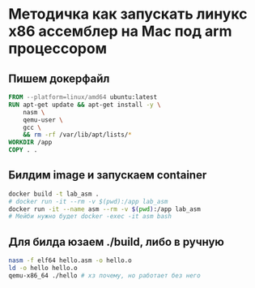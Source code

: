 # Методичка как запускать линукс x86 ассемблер на Mac под arm процессором

## Пишем докерфайл
```Dockerfile
FROM --platform=linux/amd64 ubuntu:latest
RUN apt-get update && apt-get install -y \
    nasm \
    qemu-user \
    gcc \
    && rm -rf /var/lib/apt/lists/*
WORKDIR /app
COPY . .
```

## Билдим image и запускаем container
```bash
docker build -t lab_asm .
# docker run -it --rm -v $(pwd):/app lab_asm 
docker run -it --name asm --rm -v $(pwd):/app lab_asm
# Мейби нужно будет docker -exec -it asm bash
```

## Для билда юзаем ./build, либо в ручную
```bash
nasm -f elf64 hello.asm -o hello.o
ld -o hello hello.o
qemu-x86_64 ./hello # хз почему, но работает без него
```
